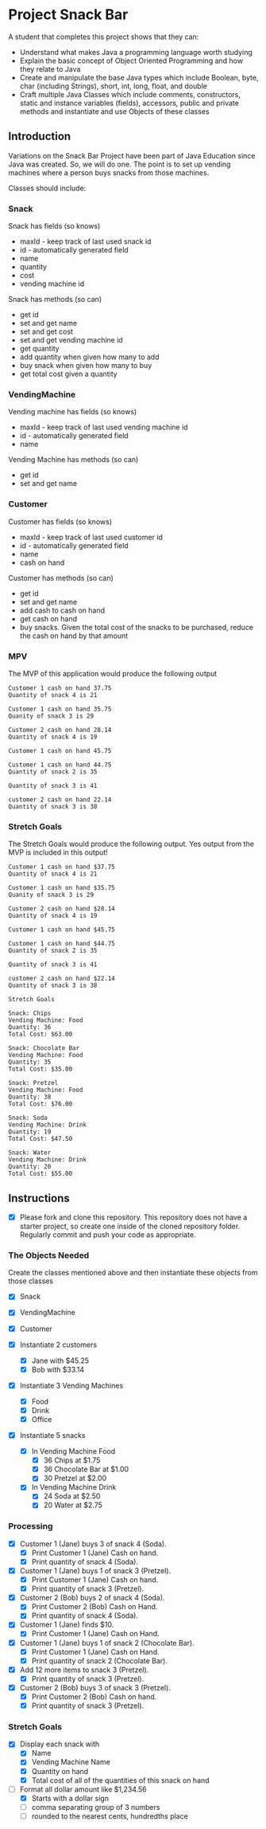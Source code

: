 # Project Snack Bar

A student that completes this project shows that they can:

* Understand what makes Java a programming language worth studying
* Explain the basic concept of Object Oriented Programming and how they relate to Java
* Create and manipulate the base Java types which include Boolean, byte, char (including Strings), short, int, long, float, and double
* Craft multiple Java Classes which include comments, constructors, static and instance variables (fields), accessors, public and private methods and instantiate and use Objects of these classes

## Introduction

Variations on the Snack Bar Project have been part of Java Education since Java was created. So, we will do one. The point is to set up vending machines where a person buys snacks from those machines.

Classes should include:

### Snack

Snack has fields (so knows)

* maxId - keep track of last used snack id
* id - automatically generated field
* name
* quantity
* cost
* vending machine id

Snack has methods (so can)

* get id
* set and get name
* set and get cost
* set and get vending machine id
* get quantity
* add quantity when given how many to add
* buy snack when given how many to buy
* get total cost given a quantity

### VendingMachine

Vending machine has fields (so knows)

* maxId - keep track of last used vending machine id
* id - automatically generated field
* name

Vending Machine has methods (so can)

* get id
* set and get name

### Customer

Customer has fields (so knows)

* maxId - keep track of last used customer id
* id - automatically generated field
* name
* cash on hand

Customer has methods (so can)

* get id
* set and get name
* add cash to cash on hand
* get cash on hand
* buy snacks. Given the total cost of the snacks to be purchased, reduce the cash on hand by that amount

### MPV

The MVP of this application would produce the following output

```TEXT
Customer 1 cash on hand 37.75
Quantity of snack 4 is 21

Customer 1 cash on hand 35.75
Quanity of snack 3 is 29

Customer 2 cash on hand 28.14
Quantity of snack 4 is 19

Customer 1 cash on hand 45.75

Customer 1 cash on hand 44.75
Quantity of snack 2 is 35

Quantity of snack 3 is 41

customer 2 cash on hand 22.14
Quantity of snack 3 is 38
```

### Stretch Goals

The Stretch Goals would produce the following output. Yes output from the MVP is included in this output!

```TEXT
Customer 1 cash on hand $37.75
Quantity of snack 4 is 21

Customer 1 cash on hand $35.75
Quanity of snack 3 is 29

Customer 2 cash on hand $28.14
Quantity of snack 4 is 19

Customer 1 cash on hand $45.75

Customer 1 cash on hand $44.75
Quantity of snack 2 is 35

Quantity of snack 3 is 41

customer 2 cash on hand $22.14
Quantity of snack 3 is 38

Stretch Goals

Snack: Chips
Vending Machine: Food
Quantity: 36
Total Cost: $63.00

Snack: Chocolate Bar
Vending Machine: Food
Quantity: 35
Total Cost: $35.00

Snack: Pretzel
Vending Machine: Food
Quantity: 38
Total Cost: $76.00

Snack: Soda
Vending Machine: Drink
Quantity: 19
Total Cost: $47.50

Snack: Water
Vending Machine: Drink
Quantity: 20
Total Cost: $55.00
```

## Instructions

* [x] Please fork and clone this repository. This repository does not have a starter project, so create one inside of the cloned repository folder. Regularly commit and push your code as appropriate.

### The Objects Needed

Create the classes mentioned above and then instantiate these objects from those classes

* [x] Snack
* [x] VendingMachine
* [x] Customer

* [x] Instantiate 2 customers
  * [x] Jane with $45.25
  * [x] Bob with $33.14

* [x] Instantiate 3 Vending Machines
  * [x] Food
  * [x] Drink
  * [x] Office

* [x] Instantiate 5 snacks
  * [x] In Vending Machine Food
    * [x] 36 Chips at $1.75
    * [x] 36 Chocolate Bar at $1.00
    * [x] 30 Pretzel at $2.00
  * [x] In Vending Machine Drink
    * [x] 24 Soda at $2.50
    * [x] 20 Water at $2.75

### Processing

* [x] Customer 1 (Jane) buys 3 of snack 4 (Soda).
  * [x] Print Customer 1 (Jane) Cash on hand.
  * [x] Print quantity of snack 4 (Soda).
* [x] Customer 1 (Jane) buys 1 of snack 3 (Pretzel).
  * [x] Print Customer 1 (Jane) Cash on hand.
  * [x] Print quantity of snack 3 (Pretzel).
* [x] Customer 2 (Bob) buys 2 of snack 4 (Soda).
  * [x] Print Customer 2 (Bob) Cash on Hand.
  * [x] Print quantity of snack 4 (Soda).
* [x] Customer 1 (Jane) finds $10.
  * [x] Print Customer 1 (Jane) Cash on Hand.
* [x] Customer 1 (Jane) buys 1 of snack 2 (Chocolate Bar).
  * [x] Print Customer 1 (Jane) Cash on Hand.
  * [x] Print quantity of snack 2 (Chocolate Bar).
* [x] Add 12 more items to snack 3 (Pretzel).
  * [x] Print quantity of snack 3 (Pretzel).
* [x] Customer 2 (Bob) buys 3 of snack 3 (Pretzel).
  * [x] Print Customer 2 (Bob) Cash on hand.
  * [x] Print quantity of snack 3 (Pretzel).

### Stretch Goals

* [x] Display each snack with
  * [x] Name
  * [x] Vending Machine Name
  * [x] Quantity on hand
  * [x] Total cost of all of the quantities of this snack on hand
* [ ] Format all dollar amount like $1,234.56
  * [x] Starts with a dollar sign
  * [ ] comma separating group of 3 numbers
  * [ ] rounded to the nearest cents, hundredths place
